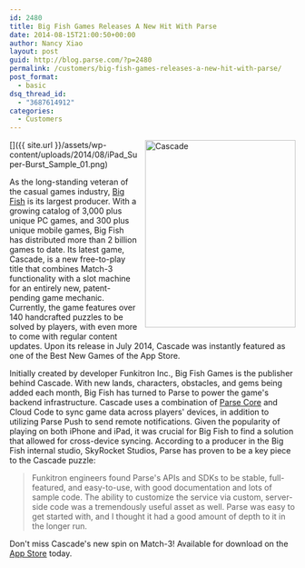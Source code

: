 ```yaml
---
id: 2480
title: Big Fish Games Releases A New Hit With Parse
date: 2014-08-15T21:00:50+00:00
author: Nancy Xiao
layout: post
guid: http://blog.parse.com/?p=2480
permalink: /customers/big-fish-games-releases-a-new-hit-with-parse/
post_format:
  - basic
dsq_thread_id:
  - "3687614912"
categories:
  - Customers
---
```

[<img class="alignnone wp-image-2481" style="border: 0pt none; float: right; padding-left: 10px; padding-bottom: 10px;" src="{{ site.url }}/assets/wp-content/uploads/2014/08/iPad_Super-Burst_Sample_01-241x300.png" alt="Cascade" width="265" height="330" />]({{ site.url }}/assets/wp-content/uploads/2014/08/iPad_Super-Burst_Sample_01.png)

As the long-standing veteran of the casual games industry, [Big Fish](http://www.bigfishgames.com/) is its largest producer. With a growing catalog of 3,000 plus unique PC games, and 300 plus unique mobile games, Big Fish has distributed more than 2 billion games to date. Its latest game, Cascade, is a new free-to-play title that combines Match-3 functionality with a slot machine for an entirely new, patent-pending game mechanic. Currently, the game features over 140 handcrafted puzzles to be solved by players, with even more to come with regular content updates. Upon its release in July 2014, Cascade was instantly featured as one of the Best New Games of the App Store.

Initially created by developer Funkitron Inc., Big Fish Games is the publisher behind Cascade. With new lands, characters, obstacles, and gems being added each month, Big Fish has turned to Parse to power the game's backend infrastructure. Cascade uses a combination of [Parse Core](https://parse.com/products/core) and Cloud Code to sync game data across players' devices, in addition to utilizing Parse Push to send remote notifications. Given the popularity of playing on both iPhone and iPad, it was crucial for Big Fish to find a solution that allowed for cross-device syncing. According to a producer in the Big Fish internal studio, SkyRocket Studios, Parse has proven to be a key piece to the Cascade puzzle:

> Funkitron engineers found Parse's APIs and SDKs to be stable, full-featured, and easy-to-use, with good documentation and lots of sample code. The ability to customize the service via custom, server-side code was a tremendously useful asset as well. Parse was easy to get started with, and I thought it had a good amount of depth to it in the longer run.

Don't miss Cascade's new spin on Match-3! Available for download on the [App Store](https://itunes.apple.com/us/app/cascade/id690852527?mt=8) today.